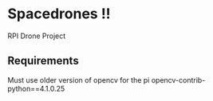 # Spacedrones !!
RPI Drone Project

## Requirements
Must use older version of opencv for the pi
opencv-contrib-python==4.1.0.25
